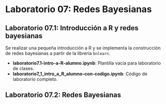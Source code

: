 # Laboratorio 07: Redes Bayesianas

## Laboratorio 07.1: Introducción a R y redes bayesianas

Se realizar una pequeña introducción a R y se implementa la construcción de redes bayesianas a partir de la librería `bnlearn`.

* **laboratorio7.1-intro-a-R-alumno.ipynb**: Plantilla vacía para laboratorio de clases.
* **laboratorio7_1_intro_a_R_alumno-con-codigo.ipynb**: Código de laboratorio completo.

## Laboratorio 07.2: Redes Bayesianas

